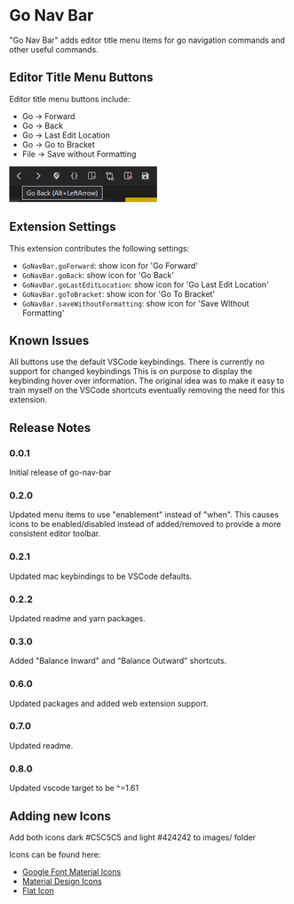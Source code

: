 # Go Nav Bar

 "Go Nav Bar" adds editor title menu items for go navigation commands and other useful commands.

## Editor Title Menu Buttons

Editor title menu buttons include:

- Go -> Forward
- Go -> Back
- Go -> Last Edit Location
- Go -> Go to Bracket
- File -> Save without Formatting

![Go Nav Bar Screenshot](/images/go_nav_bar_screenshot.png)

## Extension Settings

This extension contributes the following settings:

- `GoNavBar.goForward`: show icon for 'Go Forward'
- `GoNavBar.goBack`: show icon for 'Go Back'
- `GoNavBar.goLastEditLocation`: show icon for 'Go Last Edit Location'
- `GoNavBar.goToBracket`: show icon for 'Go To Bracket'
- `GoNavBar.saveWithoutFormatting`: show icon for 'Save Without Formatting'

## Known Issues

All buttons use the default VSCode keybindings.  There is currently no support for changed keybindings  This is on purpose to display the keybinding hover over information.  The original idea was to make it easy to train myself on the VSCode shortcuts eventually removing the need for this extension.

## Release Notes

### 0.0.1

Initial release of go-nav-bar

### 0.2.0

Updated menu items to use "enablement" instead of "when".  This causes icons to be enabled/disabled instead of added/removed to provide a more consistent editor toolbar.

### 0.2.1

Updated mac keybindings to be VSCode defaults.

### 0.2.2

Updated readme and yarn packages.

### 0.3.0

Added "Balance Inward" and "Balance Outward" shortcuts.

### 0.6.0

Updated packages and added web extension support.

### 0.7.0

Updated readme.

### 0.8.0

Updated vscode target to be ^=1.61

## Adding new Icons

Add both icons dark #C5C5C5 and light #424242 to images/ folder

Icons can be found here:

- [Google Font Material Icons](https://fonts.google.com/icons?selected=Material+Icons)
- [Material Design Icons](https://materialdesignicons.com/)
- [Flat Icon](https://www.flaticon.com/)
